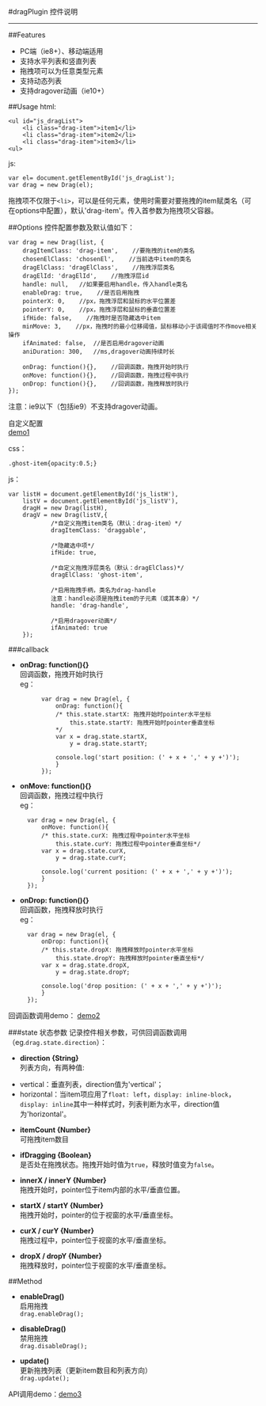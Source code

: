 #dragPlugin 控件说明
***
##Features
* PC端（ie8+）、移动端适用
* 支持水平列表和竖直列表
* 拖拽项可以为任意类型元素
* 支持动态列表
* 支持dragover动画（ie10+）

##Usage
html:
    
	<ul id="js_dragList">
	    <li class="drag-item">item1</li>
	    <li class="drag-item">item2</li>
	    <li class="drag-item">item3</li>
	<ul>
js:

	var el= document.getElementById('js_dragList');
	var drag = new Drag(el);

拖拽项不仅限于`<li>`，可以是任何元素，使用时需要对要拖拽的item赋类名（可在options中配置），默认'drag-item'。传入首参数为拖拽项父容器。

##Options
控件配置参数及默认值如下：

	var drag = new Drag(list, {
    	dragItemClass: 'drag-item',    //要拖拽的item的类名
    	chosenElClass: 'chosenEl',    //当前选中item的类名
    	dragElClass: 'dragElClass',    //拖拽浮层类名
    	dragElId: 'dragElId',    //拖拽浮层id
		handle: null,	//如果要启用handle，传入handle类名
    	enableDrag: true,    //是否启用拖拽
    	pointerX: 0,    //px，拖拽浮层和鼠标的水平位置差
    	pointerY: 0,    //px，拖拽浮层和鼠标的垂直位置差
    	ifHide: false,    //拖拽时是否隐藏选中item
    	minMove: 3,    //px，拖拽时的最小位移阈值，鼠标移动小于该阈值时不作move相关操作
    	ifAnimated: false,	//是否启用dragover动画
		aniDuration: 300,	//ms,dragover动画持续时长

    	onDrag: function(){},    //回调函数，拖拽开始时执行
    	onMove: function(){},    //回调函数，拖拽过程中执行
    	onDrop: function(){},    //回调函数，拖拽释放时执行
	});


注意：ie9以下（包括ie9）不支持dragover动画。

自定义配置  
[demo1](demo/demo1.html)

css：

	.ghost-item{opacity:0.5;}

js：

	var listH = document.getElementById('js_listH'),
    	listV = document.getElementById('js_listV'),
    	dragH = new Drag(listH),
    	dragV = new Drag(listV,{
        	    /*自定义拖拽item类名（默认：drag-item）*/
        	    dragItemClass: 'draggable',

        	    /*隐藏选中项*/
        	    ifHide: true,
	
        	    /*自定义拖拽浮层类名（默认：dragElClass)*/
        	    dragElClass: 'ghost-item',
				
				/*启用拖拽手柄，类名为drag-handle
            	注意：handle必须是拖拽item的子元素（或其本身）*/
            	handle: 'drag-handle',

				/*启用dragover动画*/
				ifAnimated: true
    	});


###callback


* **onDrag: function(){}**  
回调函数，拖拽开始时执行  
eg：
  
			var drag = new Drag(el, {
    			onDrag: function(){  
        		/* this.state.startX: 拖拽开始时pointer水平坐标
        	    	this.state.startY: 拖拽开始时pointer垂直坐标
				*/  
        		var x = drag.state.startX,
           			y = drag.state.startY;

        		console.log('start position: (' + x + ',' + y +')');
    			}
			});



* **onMove: function(){}**  
回调函数，拖拽过程中执行  
eg：  

		var drag = new Drag(el, {
    		onMove: function(){
        	/* this.state.curX: 拖拽过程中pointer水平坐标
            	this.state.curY: 拖拽过程中pointer垂直坐标*/
        	var x = drag.state.curX,
            	y = drag.state.curY;

        	console.log('current position: (' + x + ',' + y +')');
    		}
		});


* **onDrop: function(){}**  
回调函数，拖拽释放时执行  
eg：  

		var drag = new Drag(el, {
    		onDrop: function(){
        	/* this.state.dropX: 拖拽释放时pointer水平坐标
            	this.state.dropY: 拖拽释放时pointer垂直坐标*/
        	var x = drag.state.dropX,
            	y = drag.state.dropY;

        	console.log('drop position: (' + x + ',' + y +')');
    		}
		});


回调函数调用demo： 
[demo2](demo/demo2.html)

###state 状态参数
记录控件相关参数，可供回调函数调用（eg.`drag.state.direction`）：  

* **direction {String}**  
列表方向，有两种值:
 + vertical：垂直列表，direction值为'vertical'；
 + horizontal：当item项应用了`float: left`，`display: inline-block`，`display: inline`其中一种样式时，列表判断为水平，direction值为'horizontal'。

* **itemCount {Number}**  
可拖拽item数目

* **ifDragging {Boolean}**  
是否处在拖拽状态。拖拽开始时值为`true`，释放时值变为`false`。

* **innerX / innerY {Number}**  
拖拽开始时，pointer位于item内部的水平/垂直位置。

* **startX / startY {Number}**  
拖拽开始时，pointer的位于视窗的水平/垂直坐标。

* **curX / curY {Number}**  
拖拽过程中，pointer位于视窗的水平/垂直坐标。

* **dropX / dropY {Number}**  
拖拽释放时，pointer位于视窗的水平/垂直坐标。

##Method
 

* **enableDrag()**  
启用拖拽  
`drag.enableDrag();`

* **disableDrag()**  
禁用拖拽  
`drag.disableDrag();`

* **update()**  
更新拖拽列表（更新item数目和列表方向）  
`drag.update();`


API调用demo：[demo3](demo/demo3.html)  
